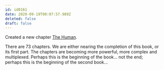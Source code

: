 ```yaml
---
id: id0161
date: 2020-09-19T00:07:57.989Z
deleted: false
draft: false
---
```


Created a new chapter [The Human][1].

There are 73 chapters.
We are either nearing the completion of this book, or its first part.
The chapters are becoming more powerful, more complex and multiplexed.
Perhaps this is the beginning of the book... not the end; perhaps this is the beginning of the second book...

[1]: the-human.html

